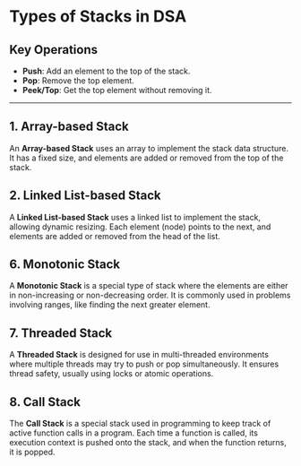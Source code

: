 # Types of Stacks in DSA

## Key Operations

- **Push**: Add an element to the top of the stack.
- **Pop**: Remove the top element.
- **Peek/Top**: Get the top element without removing it.
  
---

## 1. **Array-based Stack**

An **Array-based Stack** uses an array to implement the stack data structure. It has a fixed size, and elements are added or removed from the top of the stack.

## 2. **Linked List-based Stack**

A **Linked List-based Stack** uses a linked list to implement the stack, allowing dynamic resizing. Each element (node) points to the next, and elements are added or removed from the head of the list.

## 6. **Monotonic Stack**

A **Monotonic Stack** is a special type of stack where the elements are either in non-increasing or non-decreasing order. It is commonly used in problems involving ranges, like finding the next greater element.

## 7. **Threaded Stack**

A **Threaded Stack** is designed for use in multi-threaded environments where multiple threads may try to push or pop simultaneously. It ensures thread safety, usually using locks or atomic operations.

## 8. **Call Stack**

The **Call Stack** is a special stack used in programming to keep track of active function calls in a program. Each time a function is called, its execution context is pushed onto the stack, and when the function returns, it is popped.
